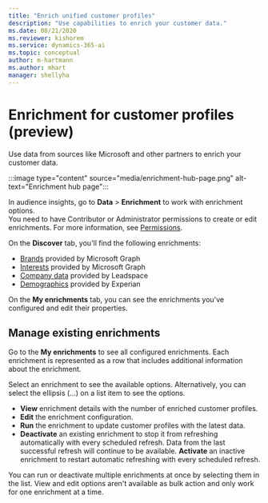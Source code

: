 ```yaml
---
title: "Enrich unified customer profiles"
description: "Use capabilities to enrich your customer data."
ms.date: 08/21/2020
ms.reviewer: kishorem
ms.service: dynamics-365-ai
ms.topic: conceptual
author: m-hartmann
ms.author: mhart
manager: shellyha
---
```


# Enrichment for customer profiles (preview)

Use data from sources like Microsoft and other partners to enrich your customer data.

:::image type="content" source="media/enrichment-hub-page.png" alt-text="Enrichment hub page":::

In audience insights, go to **Data** > **Enrichment** to work with enrichment options.    
You need to have Contributor or Administrator permissions to create or edit enrichments. For more information, see [Permissions](permissions.md).

On the **Discover** tab, you'll find the following enrichments:

- [Brands](enrichment-microsoft-graph.md) provided by Microsoft Graph
- [Interests](enrichment-microsoft-graph.md) provided by Microsoft Graph
- [Company data](enrichment-leadspace.md)  provided by Leadspace
- [Demographics](enrichment-experian.md) provided by Experian

On the **My enrichments** tab, you can see the enrichments you've configured and edit their properties.

## Manage existing enrichments

Go to the **My enrichments** to see all configured enrichments. Each enrichment is represented as a row that includes additional information about the enrichment.

Select an enrichment to see the available options. Alternatively, you can select the ellipsis (...) on a list item to see the options.

<!--- :::image type="content" source="media/enrichment-hub-options-run.png" alt-text="Options to manage enrichments in the list of enrichments"::: --->

- **View** enrichment details with the number of enriched customer profiles.
- **Edit** the enrichment configuration.
- **Run** the enrichment to update customer profiles with the latest data.
- **Deactivate** an existing enrichment to stop it from refreshing automatically with every scheduled refresh. Data from the last successful refresh will continue to be available. **Activate** an inactive enrichment to restart automatic refreshing with every scheduled refresh.

You can run or deactivate multiple enrichments at once by selecting them in the list. View and edit options aren't available as bulk action and only work for one enrichment at a time.
